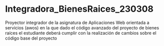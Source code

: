 # Integradora_BienesRaices_230308
Proyector integrador de la asignatura de Aplicaciones Web orientada a servicios (awos) en la que dado el código avanzado del proyecto de bienes raíces el estudiante deberá cumplir con la realización de cambios sobre el código base del proyecto 
